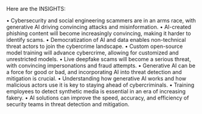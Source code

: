 Here are the INSIGHTS:

• Cybersecurity and social engineering scammers are in an arms race, with generative AI driving convincing attacks and misinformation.
• AI-created phishing content will become increasingly convincing, making it harder to identify scams.
• Democratization of AI and data enables non-technical threat actors to join the cybercrime landscape.
• Custom open-source model training will advance cybercrime, allowing for customized and unrestricted models.
• Live deepfake scams will become a serious threat, with convincing impersonations and fraud attempts.
• Generative AI can be a force for good or bad, and incorporating AI into threat detection and mitigation is crucial.
• Understanding how generative AI works and how malicious actors use it is key to staying ahead of cybercriminals.
• Training employees to detect synthetic media is essential in an era of increasing fakery.
• AI solutions can improve the speed, accuracy, and efficiency of security teams in threat detection and mitigation.
